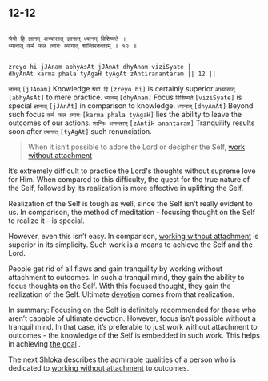 ## 12-12


```shloka-sa

श्रेयो हि ज्ञानम् अभ्यासात् ज्ञानात् ध्यानम् विशिष्यते ।
ध्यानात् कर्म फल त्यागः त्यागात् शान्तिरनन्तरम् ॥ १२ ॥

```
```shloka-sa-hk

zreyo hi jJAnam abhyAsAt jJAnAt dhyAnam viziSyate |
dhyAnAt karma phala tyAgaH tyAgAt zAntiranantaram || 12 ||

```
`ज्ञानम्` `[jJAnam]` Knowledge `श्रेयो हि` `[zreyo hi]` is certainly superior `अभ्यासात्` `[abhyAsAt]` to mere practice. `ध्यानम्` `[dhyAnam]` Focus `विशिष्यते` `[viziSyate]` is special `ज्ञानात्` `[jJAnAt]` in comparison to knowledge. `ध्यानात्` `[dhyAnAt]` Beyond such focus `कर्म फल त्यागः` `[karma phala tyAgaH]` lies the ability to leave the outcomes of our actions. `शान्तिः अनन्तरम्` `[zAntiH anantaram]` Tranquility results soon after `त्यागात्` `[tyAgAt]` such renunciation.


<a name='applnote_172'></a>
> When it isn’t possible to adore the Lord or decipher the Self, 
[work without attachment](karmayoga)



It’s extremely difficult to practice the Lord's thoughts without supreme love for Him. When compared to this difficulty, the quest for the true nature of the Self, followed by its realization is more effective in uplifting the Self. 

Realization of the Self is tough as well, since the Self isn’t really evident to us. In comparison, the method of meditation - focusing thought on the Self to realize it - is special. 

However, even this isn’t easy. In comparison, 
[working without attachment](karmayOga_a_defn)
 is superior in its simplicity. Such work is a means to achieve the Self and the Lord.

People get rid of all flaws and gain tranquility by working without attachment to outcomes. In such a tranquil mind, they gain the ability to focus thoughts on the Self. With this focused thought, they gain the realization of the Self. Ultimate 
[devotion](bhakti_a_defn)
 comes from that realization.

In summary: Focusing on the Self is definitely recommended for those who aren’t capable of ultimate devotion. However, focus isn’t possible without a tranquil mind. In that case, it’s preferable to just work without attachment to outcomes - the knowledge of the Self is embedded in such work. This helps in achieving 
[the goal](Moksha)
. 

The next Shloka describes the admirable qualities of a person who is dedicated to 
[working without attachment](karmayOga_a_defn)
 to outcomes.


